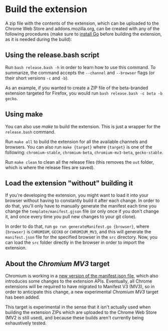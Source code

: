 # Build the extension
A zip file with the contents of the extension, which can be uploaded to the
Chrome Web Store and addons.mozilla.org, can be created with any of the
following procedures (make sure to [install Go](https://golang.org) before
building the extension, as it is needed during the build):

## Using the release.bash script
Run `bash release.bash -h` in order to learn how to use this command. To
summarize, the command accepts the `--channel` and `--browser` flags (or their
short versions `-c` and `-b`).

As an example, if you wanted to create a ZIP file of the beta-branded extension
targeted for Firefox, you would run `bash release.bash -c beta -b gecko`.

## Using make
You can also use _make_ to build the extension. This is just a wrapper for the
`release.bash` command.

Run `make all` to build the extension for all the available channels and
browsers. You can also run `make {target}` where `{target}` is one of the
following: `chromium-stable`, `chromium-beta`, `chromium-mv3-beta`,
`gecko-stable`.

Run `make clean` to clean all the release files (this removes the `out` folder,
which is where the release files are saved).

## Load the extension "without" building it
If you're developing the extension, you might want to load it into your browser
without having to constantly build it after each change. In order to do that,
you'll only have to manually generate the manifest each time you change the
`template/manifest.gjson` file (or only once if you don't change it, and once
every time you pull new changes to your git clone).

In order to do that, run `go run generateManifest.go {browser}`, where
`{browser}` is `CHROMIUM`, `GECKO` or `CHROMIUM_MV3`, and this will generate the
`manifest.json` file for the specified browser in the `src` directory. Now, you
can load the `src` folder directly in the browser in order to import the
extension.

## About the _Chromium MV3_ target
Chromium is working in a
[new version of the manifest.json file](https://developer.chrome.com/docs/extensions/mv3/intro/),
which also introduces some changes to the extension APIs. Eventually, all Chrome
extensions will be required to have migrated to Manifest V3 (MV3), so in order
to anticipate this change, a new experimental _Chromium MV3_ target has been
added.

This target is experimental in the sense that it isn't actually used when
building the extension ZIPs which are uploaded to the Chrome Web Store (MV2 is
still used), and because these builds aren't currently being exhaustively
tested.
